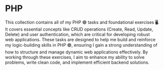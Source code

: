 # PHP

This collection contains all of my PHP 🟣 tasks and foundational exercises 🖥. It covers essential concepts like CRUD operations (Create, Read, Update, Delete) and user authentication, which are critical for developing robust web applications. These tasks are designed to help me build and reinforce my logic-building skills in PHP 🟣, ensuring I gain a strong understanding of how to structure and manage dynamic web applications effectively. By working through these exercises, I aim to enhance my ability to solve problems, write clean code, and implement efficient backend solutions.
